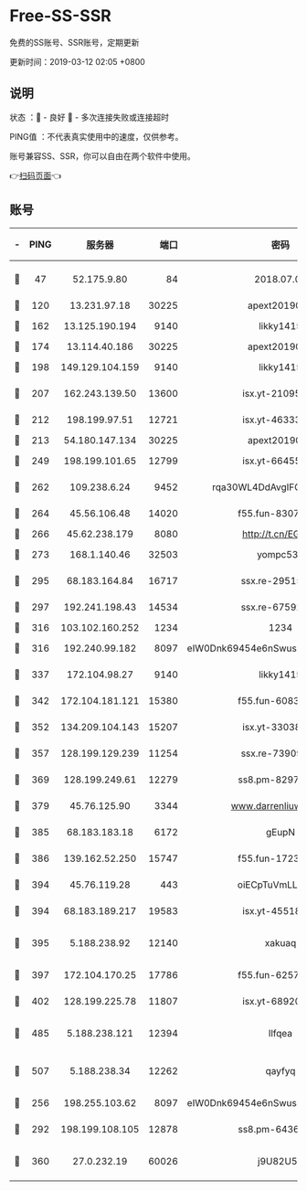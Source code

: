# Free-SS-SSR

免费的SS账号、SSR账号，定期更新

更新时间：2019-03-12 02:05 +0800

## 说明

状态     ：🙂 - 良好 🙁 - 多次连接失败或连接超时

PING值   ：不代表真实使用中的速度，仅供参考。

账号兼容SS、SSR，你可以自由在两个软件中使用。

👉[扫码页面](https://liesauer.github.io/Free-SS-SSR/)👈

## 账号

|-|PING|服务器|端口|密码|加密方式|区域|
|:----:|:----:|:-----:|-----:|:----:|:----:|:----:|
|🙂|47|52.175.9.80|84|2018.07.07|chacha20-ietf-poly1305|HK|
|🙂|120|13.231.97.18|30225|apext2019006|chacha20|JP|
|🙂|162|13.125.190.194|9140|likky1415|aes-256-cfb|KR|
|🙂|174|13.114.40.186|30225|apext2019006|chacha20|JP|
|🙂|198|149.129.104.159|9140|likky1415|aes-256-cfb|HK|
|🙂|207|162.243.139.50|13600|isx.yt-21095974|aes-256-cfb|US|
|🙂|212|198.199.97.51|12721|isx.yt-46333014|aes-256-cfb|US|
|🙂|213|54.180.147.134|30225|apext2019006|chacha20|KR|
|🙂|249|198.199.101.65|12799|isx.yt-66455853|aes-256-cfb|US|
|🙂|262|109.238.6.24|9452|rqa30WL4DdAvgIFG6Fs3znzTa|aes-256-cfb|FR|
|🙂|264|45.56.106.48|14020|f55.fun-83074215|aes-256-cfb|US|
|🙂|266|45.62.238.179|8080|http://t.cn/EGJIyrl|rc4-md5|CA|
|🙂|273|168.1.140.46|32503|yompc535|aes-256-cfb|AU|
|🙂|295|68.183.164.84|16717|ssx.re-29515291|aes-256-cfb|US|
|🙂|297|192.241.198.43|14534|ssx.re-67592284|aes-256-cfb|US|
|🙂|316|103.102.160.252|1234|1234|rc4-md5|JP|
|🙂|316|192.240.99.182|8097|eIW0Dnk69454e6nSwuspv9DmS201tQ0D|aes-256-cfb|US|
|🙂|337|172.104.98.27|9140|likky1415|aes-256-cfb|JP|
|🙂|342|172.104.181.121|15380|f55.fun-60831273|aes-256-cfb|SG|
|🙂|352|134.209.104.143|15207|isx.yt-33038399|aes-256-cfb|SG|
|🙂|357|128.199.129.239|11254|ssx.re-73909730|aes-256-cfb|SG|
|🙂|369|128.199.249.61|12279|ss8.pm-82976192|aes-256-cfb|SG|
|🙂|379|45.76.125.90|3344|www.darrenliuwei.com|aes-256-cfb|AU|
|🙂|385|68.183.183.18|6172|gEupN|aes-256-cfb|SG|
|🙂|386|139.162.52.250|15747|f55.fun-17230136|aes-256-cfb|SG|
|🙂|394|45.76.119.28|443|oiECpTuVmLLxk4Ts|aes-256-cfb|AU|
|🙂|394|68.183.189.217|19583|isx.yt-45518424|aes-256-cfb|SG|
|🙂|395|5.188.238.92|12140|xakuaq|chacha20-ietf-poly1305|BR|
|🙂|397|172.104.170.25|17786|f55.fun-62574442|aes-256-cfb|SG|
|🙂|402|128.199.225.78|11807|isx.yt-68920390|aes-256-cfb|SG|
|🙂|485|5.188.238.121|12394|llfqea|chacha20-ietf-poly1305|BR|
|🙂|507|5.188.238.34|12262|qayfyq|chacha20-ietf-poly1305|BR|
|🙂|256|198.255.103.62|8097|eIW0Dnk69454e6nSwuspv9DmS201tQ0D|aes-256-cfb|US|
|🙂|292|198.199.108.105|12878|ss8.pm-64367919|aes-256-cfb|US|
|🙂|360|27.0.232.19|60026|j9U82U53|xchacha20-ietf-poly1305|HK|
